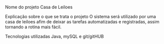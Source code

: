 Nome do projeto
Casa de Leiloes 

Explicação sobre o que se trata o projeto
O sistema será utilizado por uma casa de leiloes afim de deixar as tarefas automatizadas e registradas, assim tornando a rotina mais fácil.

Tecnologias utilizadas
Java, mySQL e git/gitHUB
